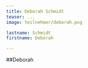 ```yaml
---
title: Deborah Schmidt
teaser: ...
image: teilnehmer/deborah.png

lastname: Schmidt
firstname: Deborah

---
```


##Deborah

